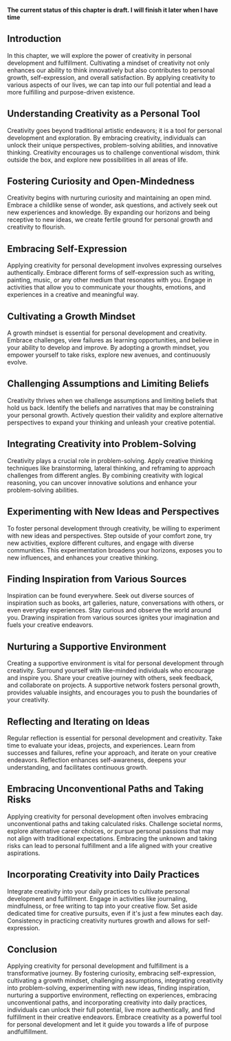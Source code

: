 **The current status of this chapter is draft. I will finish it later when I have time**

Introduction
------------

In this chapter, we will explore the power of creativity in personal development and fulfillment. Cultivating a mindset of creativity not only enhances our ability to think innovatively but also contributes to personal growth, self-expression, and overall satisfaction. By applying creativity to various aspects of our lives, we can tap into our full potential and lead a more fulfilling and purpose-driven existence.

Understanding Creativity as a Personal Tool
-------------------------------------------

Creativity goes beyond traditional artistic endeavors; it is a tool for personal development and exploration. By embracing creativity, individuals can unlock their unique perspectives, problem-solving abilities, and innovative thinking. Creativity encourages us to challenge conventional wisdom, think outside the box, and explore new possibilities in all areas of life.

Fostering Curiosity and Open-Mindedness
---------------------------------------

Creativity begins with nurturing curiosity and maintaining an open mind. Embrace a childlike sense of wonder, ask questions, and actively seek out new experiences and knowledge. By expanding our horizons and being receptive to new ideas, we create fertile ground for personal growth and creativity to flourish.

Embracing Self-Expression
-------------------------

Applying creativity for personal development involves expressing ourselves authentically. Embrace different forms of self-expression such as writing, painting, music, or any other medium that resonates with you. Engage in activities that allow you to communicate your thoughts, emotions, and experiences in a creative and meaningful way.

Cultivating a Growth Mindset
----------------------------

A growth mindset is essential for personal development and creativity. Embrace challenges, view failures as learning opportunities, and believe in your ability to develop and improve. By adopting a growth mindset, you empower yourself to take risks, explore new avenues, and continuously evolve.

Challenging Assumptions and Limiting Beliefs
--------------------------------------------

Creativity thrives when we challenge assumptions and limiting beliefs that hold us back. Identify the beliefs and narratives that may be constraining your personal growth. Actively question their validity and explore alternative perspectives to expand your thinking and unleash your creative potential.

Integrating Creativity into Problem-Solving
-------------------------------------------

Creativity plays a crucial role in problem-solving. Apply creative thinking techniques like brainstorming, lateral thinking, and reframing to approach challenges from different angles. By combining creativity with logical reasoning, you can uncover innovative solutions and enhance your problem-solving abilities.

Experimenting with New Ideas and Perspectives
---------------------------------------------

To foster personal development through creativity, be willing to experiment with new ideas and perspectives. Step outside of your comfort zone, try new activities, explore different cultures, and engage with diverse communities. This experimentation broadens your horizons, exposes you to new influences, and enhances your creative thinking.

Finding Inspiration from Various Sources
----------------------------------------

Inspiration can be found everywhere. Seek out diverse sources of inspiration such as books, art galleries, nature, conversations with others, or even everyday experiences. Stay curious and observe the world around you. Drawing inspiration from various sources ignites your imagination and fuels your creative endeavors.

Nurturing a Supportive Environment
----------------------------------

Creating a supportive environment is vital for personal development through creativity. Surround yourself with like-minded individuals who encourage and inspire you. Share your creative journey with others, seek feedback, and collaborate on projects. A supportive network fosters personal growth, provides valuable insights, and encourages you to push the boundaries of your creativity.

Reflecting and Iterating on Ideas
---------------------------------

Regular reflection is essential for personal development and creativity. Take time to evaluate your ideas, projects, and experiences. Learn from successes and failures, refine your approach, and iterate on your creative endeavors. Reflection enhances self-awareness, deepens your understanding, and facilitates continuous growth.

Embracing Unconventional Paths and Taking Risks
-----------------------------------------------

Applying creativity for personal development often involves embracing unconventional paths and taking calculated risks. Challenge societal norms, explore alternative career choices, or pursue personal passions that may not align with traditional expectations. Embracing the unknown and taking risks can lead to personal fulfillment and a life aligned with your creative aspirations.

Incorporating Creativity into Daily Practices
---------------------------------------------

Integrate creativity into your daily practices to cultivate personal development and fulfillment. Engage in activities like journaling, mindfulness, or free writing to tap into your creative flow. Set aside dedicated time for creative pursuits, even if it's just a few minutes each day. Consistency in practicing creativity nurtures growth and allows for self-expression.

Conclusion
----------

Applying creativity for personal development and fulfillment is a transformative journey. By fostering curiosity, embracing self-expression, cultivating a growth mindset, challenging assumptions, integrating creativity into problem-solving, experimenting with new ideas, finding inspiration, nurturing a supportive environment, reflecting on experiences, embracing unconventional paths, and incorporating creativity into daily practices, individuals can unlock their full potential, live more authentically, and find fulfillment in their creative endeavors. Embrace creativity as a powerful tool for personal development and let it guide you towards a life of purpose andfulfillment.
